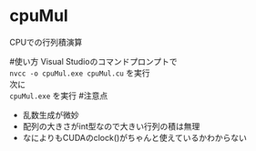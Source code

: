 cpuMul
======

CPUでの行列積演算

#使い方
Visual Studioのコマンドプロンプトで  
`nvcc -o cpuMul.exe cpuMul.cu`
を実行  
次に  
`cpuMul.exe`
を実行
#注意点
* 乱数生成が微妙
* 配列の大きさがint型なので大きい行列の積は無理
* なによりもCUDAのclock()がちゃんと使えているかわからない
